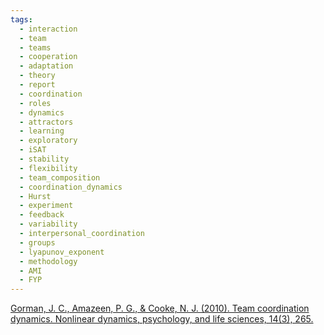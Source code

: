 ```yaml
---
tags:
  - interaction
  - team
  - teams
  - cooperation
  - adaptation
  - theory
  - report
  - coordination
  - roles
  - dynamics
  - attractors
  - learning
  - exploratory
  - iSAT
  - stability
  - flexibility
  - team_composition
  - coordination_dynamics
  - Hurst
  - experiment
  - feedback
  - variability
  - interpersonal_coordination
  - groups
  - lyapunov_exponent
  - methodology
  - AMI
  - FYP
---
```


[Gorman, J. C., Amazeen, P. G., & Cooke, N. J. (2010). Team coordination dynamics. Nonlinear dynamics, psychology, and life sciences, 14(3), 265.](http://www.comp-si.org/workshop-14-files/Amazeen_Nonlinear%20Dynamics%20Psych%20Life%20Sciences%202010.pdf)